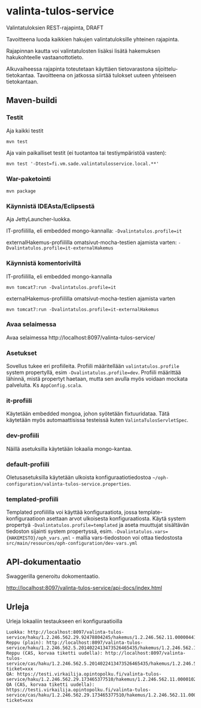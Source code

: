 valinta-tulos-service
=====================

Valintatuloksien REST-rajapinta, DRAFT

Tavoitteena luoda kaikkien hakujen valintatuloksille yhteinen rajapinta.

Rajapinnan kautta voi valintatulosten lisäksi lisätä hakemuksen hakukohteelle vastaanottotieto.

Alkuvaiheessa rajapinta toteutetaan käyttäen tietovarastona sijoittelu-tietokantaa. Tavoitteena on jatkossa siirtää tulokset uuteen yhteiseen tietokantaan.

## Maven-buildi

### Testit

Aja kaikki testit

`mvn test`

Aja vain paikalliset testit (ei tuotantoa tai testiympäristöä vasten):

`mvn test '-Dtest=fi.vm.sade.valintatulosservice.local.**'`

### War-paketointi

`mvn package`

### Käynnistä IDEAsta/Eclipsestä

Aja JettyLauncher-luokka.

IT-profiililla, eli embedded mongo-kannalla: `-Dvalintatulos.profile=it`

externalHakemus-profiililla omatsivut-mocha-testien ajamista varten: `-Dvalintatulos.profile=it-externalHakemus`

### Käynnistä komentoriviltä

IT-profiililla, eli embedded mongo-kannalla

`mvn tomcat7:run -Dvalintatulos.profile=it`

externalHakemus-profiililla omatsivut-mocha-testien ajamista varten

`mvn tomcat7:run -Dvalintatulos.profile=it-externalHakemus`

### Avaa selaimessa

Avaa selaimessa http://localhost:8097/valinta-tulos-service/

### Asetukset

Sovellus tukee eri profiileita. Profiili määritellään `valintatulos.profile` system propertyllä, esim `-Dvalintatulos.profile=dev`.
Profiili määrittää lähinnä, mistä propertyt haetaan, mutta sen avulla myös voidaan mockata palveluita. Ks `AppConfig.scala`.

### it-profiili

Käytetään embedded mongoa, johon syötetään fixtuuridataa. Tätä käytetään myös automaattisissa testeissä kuten `ValintaTulosServletSpec`.

### dev-profiili

Näillä asetuksilla käytetään lokaalia mongo-kantaa.

### default-profiili

Oletusasetuksilla käytetään ulkoista konfiguraatiotiedostoa `~/oph-configuration/valinta-tulos-service.properties`.

### templated-profiili

Templated profiililla voi käyttää konfiguraatiota, jossa template-konfiguraatioon asettaan arvot ulkoisesta konfiguraatiosta. Käytä system propertyä `-Dvalintatulos.profile=templated`
ja aseta muuttujat sisältävän tiedoston sijainti system propertyssä, esim. `-Dvalintatulos.vars={HAKEMISTO}/oph_vars.yml` - mallia vars-tiedostoon voi ottaa tiedostosta `src/main/resources/oph-configuration/dev-vars.yml`

## API-dokumentaatio

Swaggerilla generoitu dokomentaatio.

[http://localhost:8097/valinta-tulos-service/api-docs/index.html](http://localhost:8097/valinta-tulos-service/api-docs/index.html)

## Urleja

Urleja lokaaliin testaukseen eri konfiguraatioilla

```
Luokka: http://localhost:8097/valinta-tulos-service/haku/1.2.246.562.29.92478804245/hakemus/1.2.246.562.11.00000441369
Reppu (plain): http://localhost:8097/valinta-tulos-service/haku/1.2.246.562.5.2014022413473526465435/hakemus/1.2.246.562.11.00000442406
Reppu (CAS, korvaa tiketti uudella): http://localhost:8097/valinta-tulos-service/cas/haku/1.2.246.562.5.2014022413473526465435/hakemus/1.2.246.562.11.00000442406?ticket=xxx
QA: https://testi.virkailija.opintopolku.fi/valinta-tulos-service/haku/1.2.246.562.29.173465377510/hakemus/1.2.246.562.11.00001021871
QA (CAS, korvaa tiketti uudella): https://testi.virkailija.opintopolku.fi/valinta-tulos-service/cas/haku/1.2.246.562.29.173465377510/hakemus/1.2.246.562.11.00001021871?ticket=xxx
```

